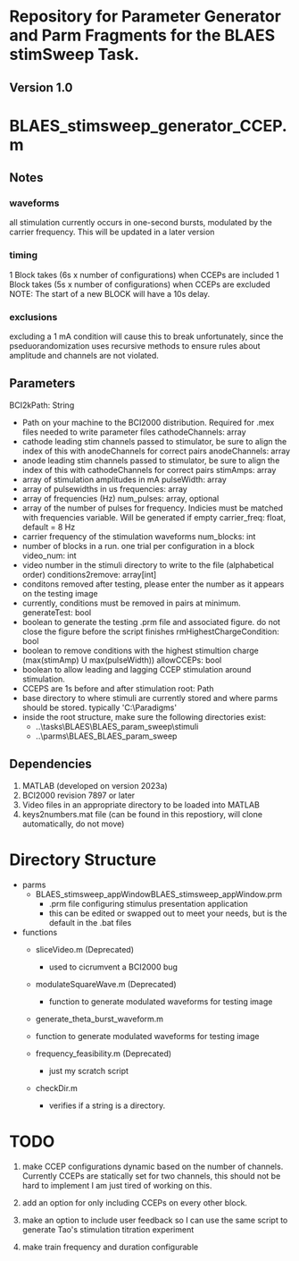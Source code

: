 # Repository for Parameter Generator and Parm Fragments for the BLAES stimSweep Task.
Version 1.0
------------
# BLAES_stimsweep_generator_CCEP.m
## Notes
### waveforms
  all stimulation currently occurs in one-second bursts, modulated by the carrier frequency. This will be updated in a later version
### timing
  1 Block takes (6s x number of configurations) when CCEPs are included
  1 Block takes (5s x number of configurations) when CCEPs are excluded
  NOTE: The start of a new BLOCK will have a 10s delay.

### exclusions
  excluding a 1 mA condition will cause this to break unfortunately,
  since the pseduorandomization uses recursive methods to ensure rules
  about amplitude and channels are not violated. 
## Parameters
BCI2kPath: String
  - Path on your machine to the BCI2000 distribution. Required for .mex files needed to write parameter files
cathodeChannels: array
  - cathode leading stim channels passed to stimulator, be sure to align the index of this with anodeChannels for correct pairs
anodeChannels: array
  - anode leading stim channels passed to stimulator, be sure to align the index of this with cathodeChannels for correct pairs 
stimAmps: array
  -  array of stimulation amplitudes in mA 
pulseWidth: array
  - array of pulsewidths in us 
frequencies: array
  - array of frequencies (Hz)
num_pulses: array, optional
  - array of the number of pulses for frequency. Indicies must be matched with frequencies variable. Will be generated if empty
carrier_freq: float, default = 8 Hz
  - carrier frequency of the stimulation waveforms
num_blocks: int
  - number of blocks in a run. one trial per configuration in a block
video_num: int
  - video number in the stimuli directory to write to the file (alphabetical order)
conditions2remove: array[int]
  - conditons removed after testing, please enter the number as it appears on the testing image
  - currently, conditions must be removed in pairs at minimum.
generateTest: bool
  - boolean to generate the testing .prm file and associated figure. do not close the figure before the script finishes
rmHighestChargeCondition: bool
  - boolean to remove conditions with the highest stimultion charge (max(stimAmp) U max(pulseWidth))
allowCCEPs: bool
  - boolean to allow leading and lagging CCEP stimulation around stimulation.
  - CCEPS are 1s before and after stimulation
root: Path
  - base directory to where stimuli are currently stored and where parms should be stored. typically 'C:\Paradigms'
  - inside the root structure, make sure the following directories exist:
    - ..\tasks\BLAES\BLAES_param_sweep\stimuli
    - ..\parms\BLAES\_BLAES_param_sweep

 ## Dependencies
 1. MATLAB (developed on version 2023a)
 2. BCI2000 revision 7897 or later
 3. Video files in an appropriate directory to be loaded into MATLAB
 4. keys2numbers.mat file (can be found in this repostiory, will clone automatically, do not move)
 

# Directory Structure
- parms
  - BLAES_stimsweep_appWindowBLAES_stimsweep_appWindow.prm
    - .prm file configuring stimulus presentation application
    - this can be edited or swapped out to meet your needs, but is the default in the .bat files     
- functions
  - sliceVideo.m (Deprecated)
    - used to cicrumvent a BCI2000 bug
   
  - modulateSquareWave.m (Deprecated)
    - function to generate modulated waveforms for testing image
   
  -  generate_theta_burst_waveform.m
    -  function to generate modulated waveforms for testing image
 
  - frequency_feasibility.m (Deprecated)
    - just my scratch script
 
  - checkDir.m
    - verifies if a string is a directory.
 
# TODO
1. make CCEP configurations dynamic based on the number of channels.
  Currently CCEPs are statically set for two channels, this should not be
  hard to implement I am just tired of working on this.

2. add an option for only including CCEPs
on every other block. 

3. make an option to include user feedback so I can use the same script to
  generate Tao's stimulation titration experiment

4. make train frequency and duration configurable
